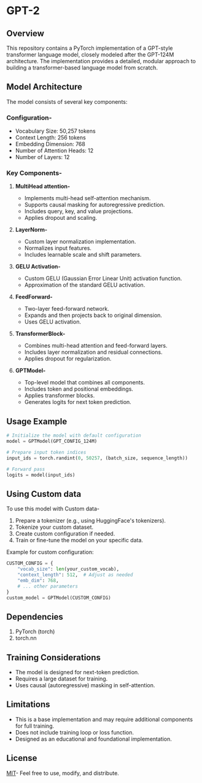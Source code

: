 # GPT-2

## Overview

This repository contains a PyTorch implementation of a GPT-style transformer language model, closely modeled after the GPT-124M architecture. The implementation provides a detailed, modular approach to building a transformer-based language model from scratch.

## Model Architecture

The model consists of several key components:

### **Configuration-**
 
- Vocabulary Size: 50,257 tokens
- Context Length: 256 tokens
- Embedding Dimension: 768
- Number of Attention Heads: 12
- Number of Layers: 12

### **Key Components-**
1. **MultiHead attention-** 
   - Implements multi-head self-attention mechanism.
   - Supports causal masking for autoregressive prediction.
   - Includes query, key, and value projections.
   - Applies dropout and scaling.

2. **LayerNorm-**
   - Custom layer normalization implementation.
   - Normalizes input features.
   - Includes learnable scale and shift parameters.

3. **GELU Activation-**
   - Custom GELU (Gaussian Error Linear Unit) activation function.
   - Approximation of the standard GELU activation.

4. **FeedForward-**
   - Two-layer feed-forward network.
   - Expands and then projects back to original dimension.
   - Uses GELU activation.

5. **TransformerBlock-**
   - Combines multi-head attention and feed-forward layers.
   - Includes layer normalization and residual connections.
   - Applies dropout for regularization.

6. **GPTModel-**
   - Top-level model that combines all components.
   - Includes token and positional embeddings.
   - Applies transformer blocks.
   - Generates logits for next token prediction.

## Usage Example 
```python 
# Initialize the model with default configuration
model = GPTModel(GPT_CONFIG_124M)

# Prepare input token indices
input_ids = torch.randint(0, 50257, (batch_size, sequence_length))

# Forward pass
logits = model(input_ids)
```

## Using Custom data
To use this model with Custom data- 
1. Prepare a tokenizer (e.g., using HuggingFace's tokenizers).
2. Tokenize your custom dataset.
3. Create custom configuration if needed.
4. Train or fine-tune the model on your specific data.

Example for custom configuration:
```python
CUSTOM_CONFIG = {
    "vocab_size": len(your_custom_vocab),
    "context_length": 512,  # Adjust as needed
    "emb_dim": 768,
    # ... other parameters
}
custom_model = GPTModel(CUSTOM_CONFIG)
```

## Dependencies
1. PyTorch (torch)
2. torch.nn

## Training Considerations
- The model is designed for next-token prediction.
- Requires a large dataset for training.
- Uses causal (autoregressive) masking in self-attention.

## Limitations
- This is a base implementation and may require additional components for full training.
- Does not include training loop or loss function.
- Designed as an educational and foundational implementation.

## License

[MIT](https://choosealicense.com/licenses/mit/)- Feel free to use, modify, and distribute.
